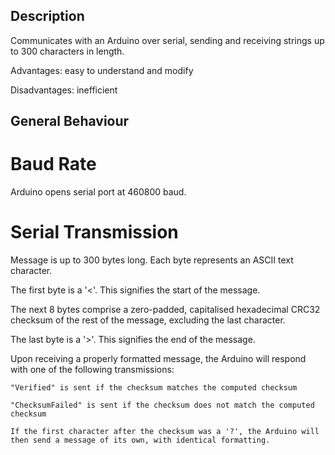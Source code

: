 ## Description ##

Communicates with an Arduino over serial, sending and receiving strings up to 300 characters in length. 

Advantages: easy to understand and modify

Disadvantages: inefficient

## General Behaviour ##

# Baud Rate #

Arduino opens serial port at 460800 baud.

# Serial Transmission #

Message is up to 300 bytes long. Each byte represents an ASCII text character.

The first byte is a '<'. This signifies the start of the message. 

The next 8 bytes comprise a zero-padded, capitalised hexadecimal CRC32 checksum of the rest of the message, excluding the last character.

The last byte is a '>'. This signifies the end of the message.

Upon receiving a properly formatted message, the Arduino will respond with one of the following transmissions:

    "Verified" is sent if the checksum matches the computed checksum

    "ChecksumFailed" is sent if the checksum does not match the computed checksum

    If the first character after the checksum was a '?', the Arduino will then send a message of its own, with identical formatting.

